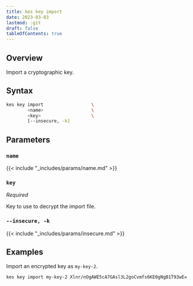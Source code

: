 ```yaml
---
title: kes key import
date: 2023-03-03
lastmod: :git
draft: false
tableOfContents: true
---
```


## Overview

Import a cryptographic key.

## Syntax

```sh
kes key import                  \
        <name>                  \
        <key>                   \
        [--insecure, -k]
```

## Parameters

### `name`

{{< include "_includes/params/name.md" >}}

### `key`

_Required_

Key to use to decrypt the import file.

### `--insecure, -k`

{{< include "_includes/params/insecure.md" >}}


## Examples

Import an encrypted key as `my-key-2`.

```sh {.copy}
kes key import my-key-2 Xlnr/nOgAWE5cA7GAsl3L2goCvmfs6KE0gNgB1T93wE=
```